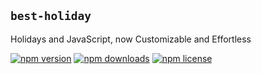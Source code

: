 ## `best-holiday`

Holidays and JavaScript, now Customizable and Effortless

[![npm version](https://img.shields.io/npm/v/best-holiday.svg)](https://www.npmjs.com/package/best-holiday)
[![npm downloads](https://img.shields.io/npm/dm/best-holiday.svg)](https://www.npmjs.com/package/best-holiday)
[![npm license](https://img.shields.io/npm/l/best-holiday.svg)](https://www.npmjs.com/package/best-holiday)
